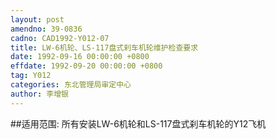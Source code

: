 ```yaml
---
layout: post
amendno: 39-0836
cadno: CAD1992-Y012-07
title: LW-6机轮、LS-117盘式刹车机轮维护检查要求
date: 1992-09-16 00:00:00 +0800
effdate: 1992-09-20 00:00:00 +0800
tag: Y012
categories: 东北管理局审定中心
author: 李增银
---
```


##适用范围:
所有安装LW-6机轮和LS-117盘式刹车机轮的Y12飞机

